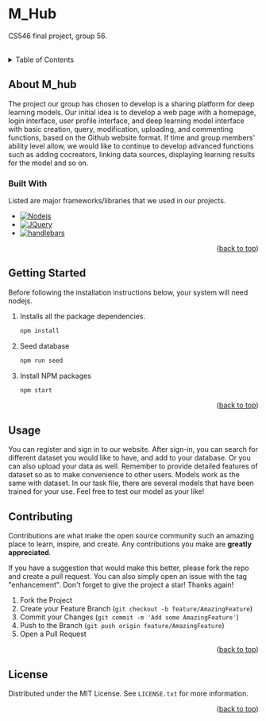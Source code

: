 # M_Hub
CS546 final project, group 56.

 <br />

<details>
  <summary>Table of Contents</summary>
  <ol>
    <li>
      <a href="#about-m_hub">About M_hub</a>
      <ul>
        <li><a href="#built-with">Built With</a></li>
      </ul>
    </li>
    <li><a href="#getting-started">Getting Started</a></li>
    <li><a href="#usage">Usage</a></li>
    <li><a href="#contributing">Contributing</a></li>
    <li><a href="#license">License</a></li>
  </ol>
</details>

## About M_hub

The project our group has chosen to develop is a sharing platform for deep learning models. Our initial idea is to develop a web page with a homepage, login interface, user profile interface, and deep learning model interface with basic creation, query, modification, uploading, and commenting functions, based on the Github website format. If time and group members' ability level allow, we would like to continue to develop advanced functions such as adding cocreators, linking data sources, displaying learning results for the model and so on.

### Built With

Listed are major frameworks/libraries that we used in our projects.

* [![Nodejs][Node.js]][Nodejs-url]
* [![JQuery][JQuery.com]][JQuery-url]
* [![handlebars][handlebar]][handlebars-url]

<p align="right">(<a href="#readme-top">back to top</a>)</p>


## Getting Started
Before following the installation instructions below, your system will need nodejs.

1. Installs all the package dependencies.
   ```sh
   npm install
   ```
2. Seed database
   ```sh
   npm run seed
   ```
3. Install NPM packages
   ```sh
   npm start
   ```

<p align="right">(<a href="#readme-top">back to top</a>)</p>


## Usage

You can register and sign in to our website. After sign-in, you can search for different dataset you would like to have, and add to your database. Or you can also upload your data as well. Remember to provide detailed features of dataset so as to make convenience to other users. Models work as the same with dataset.
In our task file, there are several models that have been trained for your use. Feel free to test our model as your like!


## Contributing

Contributions are what make the open source community such an amazing place to learn, inspire, and create. Any contributions you make are **greatly appreciated**.

If you have a suggestion that would make this better, please fork the repo and create a pull request. You can also simply open an issue with the tag "enhancement".
Don't forget to give the project a star! Thanks again!

1. Fork the Project
2. Create your Feature Branch (`git checkout -b feature/AmazingFeature`)
3. Commit your Changes (`git commit -m 'Add some AmazingFeature'`)
4. Push to the Branch (`git push origin feature/AmazingFeature`)
5. Open a Pull Request

<p align="right">(<a href="#readme-top">back to top</a>)</p>


## License

Distributed under the MIT License. See `LICENSE.txt` for more information.

<p align="right">(<a href="#readme-top">back to top</a>)</p>




<!-- MARKDOWN LINKS & IMAGES -->
<!-- https://www.markdownguide.org/basic-syntax/#reference-style-links -->
[Node.js]: https://img.shields.io/badge/nodejs-success?style=for-the-badge&logo=nodejs&logoColor=white
[Nodejs-url]: https://nodejs.org/
[JQuery.com]: https://img.shields.io/badge/jQuery-0769AD?style=for-the-badge&logo=jquery&logoColor=white
[JQuery-url]: https://jquery.com/
[handlebar]: https://img.shields.io/badge/handlebars-black?style=for-the-badge&logoColor=white
[handlebars-url]:https://handlebarsjs.com/
